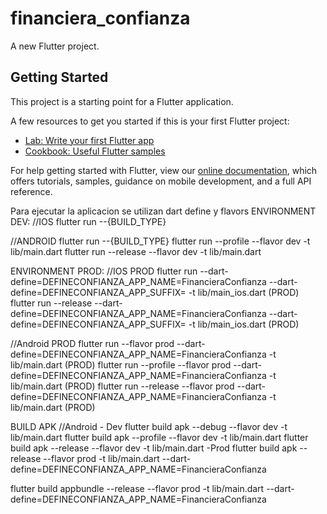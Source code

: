 # financiera_confianza

A new Flutter project.

## Getting Started

This project is a starting point for a Flutter application.

A few resources to get you started if this is your first Flutter project:

- [Lab: Write your first Flutter app](https://flutter.dev/docs/get-started/codelab)
- [Cookbook: Useful Flutter samples](https://flutter.dev/docs/cookbook)

For help getting started with Flutter, view our
[online documentation](https://flutter.dev/docs), which offers tutorials,
samples, guidance on mobile development, and a full API reference.


Para ejecutar la aplicacion se utilizan dart define y flavors
ENVIRONMENT DEV:
//IOS
flutter run --{BUILD_TYPE}

//ANDROID
flutter run --{BUILD_TYPE}
flutter run --profile --flavor dev -t lib/main.dart
flutter run --release --flavor dev -t lib/main.dart

ENVIRONMENT PROD:
//IOS PROD
flutter run --dart-define=DEFINECONFIANZA_APP_NAME=FinancieraConfianza --dart-define=DEFINECONFIANZA_APP_SUFFIX= -t lib/main_ios.dart (PROD)
flutter run --release --dart-define=DEFINECONFIANZA_APP_NAME=FinancieraConfianza --dart-define=DEFINECONFIANZA_APP_SUFFIX= -t lib/main_ios.dart (PROD)

//Android PROD
flutter run --flavor prod --dart-define=DEFINECONFIANZA_APP_NAME=FinancieraConfianza -t lib/main.dart (PROD)
flutter run --profile --flavor prod --dart-define=DEFINECONFIANZA_APP_NAME=FinancieraConfianza -t lib/main.dart (PROD)
flutter run --release --flavor prod --dart-define=DEFINECONFIANZA_APP_NAME=FinancieraConfianza -t lib/main.dart (PROD)

BUILD APK
//Android
    - Dev
flutter build apk --debug --flavor dev -t lib/main.dart
flutter build apk --profile --flavor dev -t lib/main.dart
flutter build apk --release --flavor dev -t lib/main.dart
    -Prod
flutter build apk --release --flavor prod -t lib/main.dart --dart-define=DEFINECONFIANZA_APP_NAME=FinancieraConfianza

flutter build appbundle --release --flavor prod -t lib/main.dart --dart-define=DEFINECONFIANZA_APP_NAME=FinancieraConfianza


